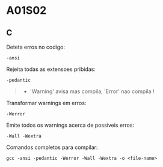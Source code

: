 # A01S02

## C

Deteta erros no codigo:
>
    -ansi

Rejeita todas as extensoes pribidas:
>
    -pedantic 

> - 'Warning' avisa mas compila, 'Error' nao compila !

Transformar warnings em erros:  
>
    -Werror

Emite todos os warnings acerca de possiveis erros:
>
    -Wall -Wextra 

Comandos completos para compilar:
>
    gcc -ansi -pedantic -Werror -Wall -Wextra -o <file-name>
